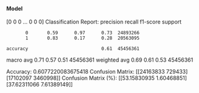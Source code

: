 #### Model
[0 0 0 ... 0 0 0]
Classification Report:
              precision    recall  f1-score   support

           0       0.59      0.97      0.73  24893266
           1       0.83      0.17      0.28  20563095

    accuracy                           0.61  45456361
   macro avg       0.71      0.57      0.51  45456361
weighted avg       0.69      0.61      0.53  45456361

Accuracy: 0.6077220083675418
Confusion Matrix:
[[24163833   729433]
 [17102097  3460998]]
Confusion Matrix (%):
[[53.15830935  1.60468851]
 [37.62311066  7.61389149]]
